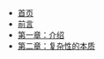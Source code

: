 <!-- docs/_sidebar.md -->

* [首页](/)
* [前言](./Preface.md)
* [第一章：介绍](./ch1.md)
* [第二章：复杂性的本质](./ch2.md)